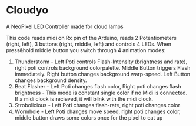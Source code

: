 # Cloudyo
A NeoPixel LED Controller made for cloud lamps

This code reads midi on Rx pin of the Arduino, reads 2 Potentiometers (right, left), 3 buttons (right, middle, left) and controls 4 LEDs.
When press&hold middle button you switch through 4 animation modes:
1. Thunderstorm - Left Poti controls Flash-Intensity (brightness and rate), right poti controls background colorpalette. Middle Button triggers Flash immediately. Right button changes background warp-speed. Left Button changes background density.
2. Beat Flasher - Left Poti changes flash color, Right poti changes flash brightness - This mode is constant single color if no Midi is connected. If a midi clock is recieved, it will blink with the midi clock.
3. Strobolicious - Left Poti changes flash-rate, right poti changes color
4. Wormhole - Left Poti changes move speed, right poti changes color, middle button draws some colors once for the pixel to eat up